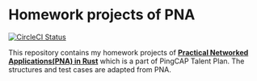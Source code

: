 # Homework projects of PNA
[![CircleCI Status]][circle]

This repository contains my homework projects of **[Practical Networked Applications(PNA) in Rust][PNA]** which is a part of PingCAP Talent Plan. The structures and test cases are adapted from PNA.

[CircleCI Status]:https://circleci.com/gh/XDXX/PNA.svg?style=svg&circle-token=71207a20ca70a105eae046034ec24dca5a798dab
[circle]:https://circleci.com/gh/XDXX/PNA
[PNA]:https://github.com/pingcap/talent-plan/tree/master/rust
